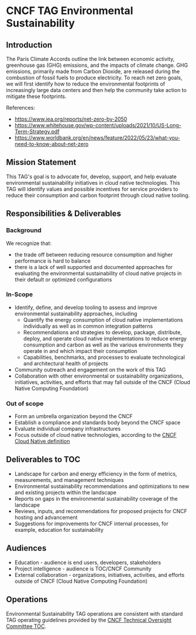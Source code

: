 # CNCF TAG Environmental Sustainability

## Introduction

The Paris Climate Accords outline the link between economic activity, greenhouse gas (GHG) emissions, and the impacts of climate change. GHG  emissions, primarily made from Carbon Dioxide, are released during the combustion of fossil fuels to produce electricity. To reach net zero goals, we will first identify how to reduce the environmental footprints of increasingly large data centers and then help the community take action to mitigate these footprints.

References:

* https://www.iea.org/reports/net-zero-by-2050
* https://www.whitehouse.gov/wp-content/uploads/2021/10/US-Long-Term-Strategy.pdf
* https://www.worldbank.org/en/news/feature/2022/05/23/what-you-need-to-know-about-net-zero

## Mission Statement
This TAG's goal is to advocate for, develop, support, and help evaluate environmental sustainability initiatives in cloud native technologies.  This TAG will identify values and possible incentives for service providers to reduce their consumption and carbon footprint through cloud native tooling.

## Responsibilities & Deliverables

### Background
We recognize that: 
- the trade off between reducing resource consumption and higher performance is hard to balance
- there is a lack of well supported and documented approaches for evaluating the environmental sustainability of cloud native projects in their default or optimized configurations


### In-Scope

- Identify, define, and develop tooling to assess and improve environmental sustainability approaches, including
    - Quantify the energy consumption of cloud native implementations individually as well as in common integration patterns
    - Recommendations and strategies to develop, package, distribute, deploy, and operate cloud native implementations to reduce energy consumption and carbon as well as the various environments they operate in and which impact their consumption
    - Capabilities, benchmarks, and processes to evaluate technological and architectural health of projects
- Community outreach and engagement on the work of this TAG
- Collaboration with other environmental or sustainability organizations, initiatives, activities, and efforts that may fall outside of the CNCF (Cloud Native Computing Foundation)

### Out of scope
- Form an umbrella organization beyond the CNCF
- Establish a compliance and standards body beyond the CNCF space
- Evaluate individual company infrastructures
- Focus outside of cloud native technologies, according to the [CNCF Cloud Native definition](https://github.com/cncf/toc/blob/main/DEFINITION.md)

## Deliverables to TOC
- Landscape for carbon and energy efficiency in the form of metrics, measurements, and management techniques
- Environmental sustainability recommendations and optimizations to new and existing projects within the landscape
- Reports on gaps in the environmental sustainability coverage of the landscape
- Reviews, inputs, and recommendations for proposed projects for CNCF hosting and advancement
- Suggestions for improvements for CNCF internal processes, for example, education for sustainability

## Audiences

- Education - audience is end users, developers, stakeholders
- Project intelligence - audience is TOC/CNCF Community
- External collaboration - organizations, initiatives, activities, and efforts outside of CNCF (Cloud Native Computing Foundation)

## Operations

Environmental Sustainability TAG operations are consistent with standard TAG operating guidelines provided by the [CNCF Technical Oversight Committee TOC](https://github.com/cncf/toc).
